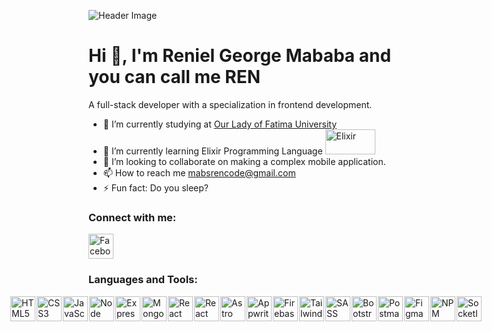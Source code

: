 ![Header Image](https://scontent.fmnl4-2.fna.fbcdn.net/v/t39.30808-6/328579054_1508213486372362_6325967939632859156_n.png?_nc_cat=105&ccb=1-7&_nc_sid=cc71e4&_nc_eui2=AeFme-OOM72AgV1xWp8r9dWaZXJhRNW6hUllcmFE1bqFSfUeZJm1Ed1mJtGei21NkKCDXC0NazSW076gcfkU37rF&_nc_ohc=IPtbFIVeBsAQ7kNvgFkDjkf&_nc_ht=scontent.fmnl4-2.fna&oh=00_AYBO6Y3W8cJn4bXmno3XDWf6UJNCMgRB5sY5PCb75l51rQ&oe=6699A25E)

# Hi 👋, I'm Reniel George Mababa and you can call me REN

A full-stack developer with a specialization in frontend development.

- 🔭 I’m currently studying at [Our Lady of Fatima University](https://www.facebook.com/our.lady.of.fatima.university)
- 🌱 I’m currently learning Elixir Programming Language <img src="https://elixir-lang.org/images/logo/logo.png" alt="Elixir" width="80" height="40">
- 👯 I’m looking to collaborate on making a complex mobile application.
- 📫 How to reach me [mabsrencode@gmail.com](mailto:mabsrencode@gmail.com)
- ⚡ Fun fact: Do you sleep?

### Connect with me:
<a href="https://www.facebook.com/Reniel.Mababa.28/">
    <img src="https://freepnglogo.com/images/all_img/1697562496facebook-logo-png.png" alt="Facebook" width="40" height="40">
</a>

### Languages and Tools:
<div style="display:flex; justify-content: center; align-items: center; gap: 2px;">
    <img src="https://upload.wikimedia.org/wikipedia/commons/thumb/6/61/HTML5_logo_and_wordmark.svg/512px-HTML5_logo_and_wordmark.svg.png" alt="HTML5" width="40" height="40">
<img src="https://upload.wikimedia.org/wikipedia/commons/thumb/6/62/CSS3_logo.svg/2048px-CSS3_logo.svg.png" alt="CSS3" width="40" height="40">
<img src="https://static.vecteezy.com/system/resources/previews/027/127/463/non_2x/javascript-logo-javascript-icon-transparent-free-png.png" alt="JavaScript" width="40" height="40">
<img src="https://cdn.iconscout.com/icon/free/png-256/free-node-js-3628954-3030179.png?f=webp&w=256" alt="Node" width="40" height="40">
<img src="https://adware-technologies.s3.amazonaws.com/uploads/technology/thumbnail/20/express-js.png" alt="Express" width="40" height="40">
<img src="https://cdn.iconscout.com/icon/free/png-256/free-mongodb-3521676-2945120.png?f=webp" alt="MongoDB" width="40" height="40">
<img src="https://cdn1.iconfinder.com/data/icons/programing-development-8/24/react_logo-512.png" alt="React" width="40" height="40">
<img src="https://cdn1.iconfinder.com/data/icons/soleicons-fill-vol-1/64/reactjs_javascript_library_atom_atomic_react-512.png" alt="React Native" width="40" height="40">
<img src="https://astro.js.org/astro.png" alt="Astro" width="40" height="40">
<img src="https://appwrite.io/assets/logomark/logo.png" alt="Appwrite" width="40" height="40">
<img src="https://cdn.freebiesupply.com/logos/thumbs/1x/firebase-1-logo.png" alt="Firebase" width="40" height="40">
<img src="https://upload.wikimedia.org/wikipedia/commons/thumb/d/d5/Tailwind_CSS_Logo.svg/1024px-Tailwind_CSS_Logo.svg.png" alt="Tailwind CSS" width="40" height="40">
<img src="https://upload.wikimedia.org/wikipedia/commons/thumb/9/96/Sass_Logo_Color.svg/1280px-Sass_Logo_Color.svg.png" alt="SASS" width="40" height="40">
<img src="https://brandslogos.com/wp-content/uploads/thumbs/bootstrap-logo-vector.svg" alt="Bootstrap" width="40" height="40">
<img src="https://cdn.iconscout.com/icon/free/png-256/free-postman-3521648-2945092.png" alt="Postman" width="40" height="40">
<img src="https://cdn.freebiesupply.com/logos/thumbs/2x/figma-1-logo.png" alt="Figma" width="40" height="40">
<img src="https://cdn.freebiesupply.com/logos/thumbs/2x/npm-logo.png" alt="NPM" width="40" height="40">
<img src="https://upload.wikimedia.org/wikipedia/commons/thumb/9/96/Socket-io.svg/1024px-Socket-io.svg.png" alt="SocketIO" width="40" height="40">
</div>

